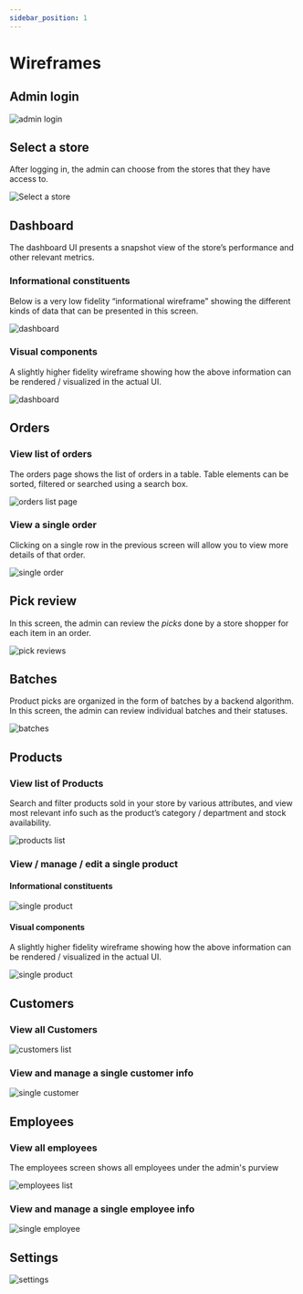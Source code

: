 ```yaml
---
sidebar_position: 1
---
```


# Wireframes

## Admin login

![admin login](./order-fulfilment-wireframes/login.png)

## Select a store

After logging in, the admin can choose from the stores that they have access to.

![Select a store](./order-fulfilment-wireframes/select-a-store.png)

## Dashboard

The dashboard UI presents a snapshot view of the store’s performance and other relevant metrics.

### Informational constituents

Below is a very low fidelity “informational wireframe” showing the different kinds of data that can be presented in this screen.

![dashboard](./order-fulfilment-wireframes/dashboard.png)

### Visual components

A slightly higher fidelity wireframe showing how the above information can be rendered / visualized in the actual UI.

![dashboard](./order-fulfilment-wireframes/dashboard_ui-components.png)

## Orders

### View list of orders

The orders page shows the list of orders in a table. Table elements can be sorted, filtered or searched using a search box.

![orders list page](./order-fulfilment-wireframes/orders.png)

### View a single order

Clicking on a single row in the previous screen will allow you to view more details of that order.

![single order](./order-fulfilment-wireframes/orders_single.png)

## Pick review

In this screen, the admin can review the *picks* done by a store shopper for each item in an order.

![pick reviews](./order-fulfilment-wireframes/picks.png)

## Batches

Product picks are organized in the form of batches by a backend algorithm. In this screen, the admin can review individual batches and their statuses.

![batches](./order-fulfilment-wireframes/batches.png)

## Products

### View list of Products

Search and filter products sold in your store by various attributes, and view most relevant info such as the product’s category / department and stock availability.

![products list](./order-fulfilment-wireframes/products.png)

### View / manage / edit a single product

#### Informational constituents

![single product](./order-fulfilment-wireframes/products_single.png)

#### Visual components

A slightly higher fidelity wireframe showing how the above information can be rendered / visualized in the actual UI.

![single product](./order-fulfilment-wireframes/products_single_ui-components.png)

## Customers

### View all Customers

![customers list](./order-fulfilment-wireframes/customers.png)

### View and manage a single customer info

![single customer](./order-fulfilment-wireframes/customers_single.png)

## Employees

### View all employees

The employees screen shows all employees under the admin's purview

![employees list](./order-fulfilment-wireframes/employees.png)

### View and manage a single employee info

![single employee](./order-fulfilment-wireframes/employees_single.png)

## Settings

![settings](./order-fulfilment-wireframes/settings.png)
